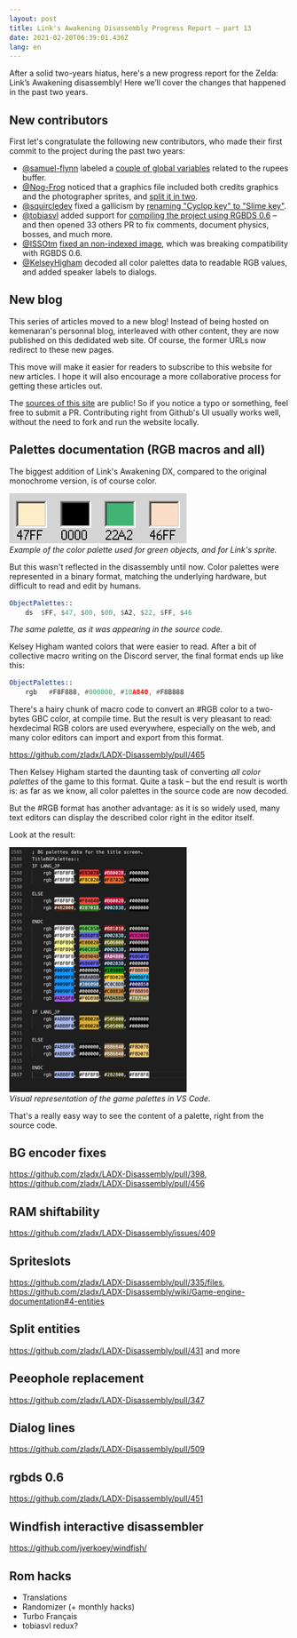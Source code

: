 ```yaml
---
layout: post
title: Link's Awakening Disassembly Progress Report – part 13
date: 2021-02-20T06:39:01.436Z
lang: en
---
```


After a solid two-years hiatus, here's a new progress report for the Zelda: Link’s Awakening disassembly! Here we’ll
cover the changes that happened in the past two years.

## New contributors

First let's congratulate the following new contributors, who made their first commit to the project during the past two years:

- [@samuel-flynn](https://github.com/samuel-flynn) labeled a [couple of global variables](https://github.com/zladx/LADX-Disassembly/pull/182) related to the rupees buffer.
- [@Nog-Frog](https://github.com/Nog-Frog) noticed that a graphics file included both credits graphics and the photographer sprites, and [split it in two](https://github.com/zladx/LADX-Disassembly/pull/353).
- [@squircledev](https://github.com/squircledev) fixed a gallicism by [renaming "Cyclop key" to "Slime key"](https://github.com/zladx/LADX-Disassembly/pull/402).
- [@tobiasvl](https://github.com/tobiasvl) added support for [compiling the project using RGBDS 0.6](https://github.com/zladx/LADX-Disassembly/pull/451) – and then opened 33 others PR to fix comments, document physics, bosses, and much more.
- [@ISSOtm](https://github.com/ISSOtm) [fixed an non-indexed image](https://github.com/zladx/LADX-Disassembly/pull/454), which was breaking compatibility with RGBDS 0.6.
- [@KelseyHigham](https://github.com/KelseyHigham) decoded all color palettes data to readable RGB values, and added speaker labels to dialogs.

## New blog

This series of articles moved to a new blog! Instead of being hosted on kemenaran's personnal blog, interleaved with other content, they are now published on this dedidated web site. Of course, the former URLs now redirect to these new pages.

This move will make it easier for readers to subscribe to this website for new articles. I hope it will also encourage a more collaborative process for getting these articles out.

The [sources of this site](https://github.com/zladx/zladx.github.io) are public! So if you notice a typo or something, feel free to submit a PR. Contributing right from Github's UI usually works well, without the need to fork and run the website locally.

## Palettes documentation (RGB macros and all)

The biggest addition of Link's Awakening DX, compared to the original monochrome version, is of course color.

![](/images/zelda-links-awakening-progress-report-13/in-game-palettes.png)<br>
_Example of the color palette used for green objects, and for Link's sprite._

But this wasn't reflected in the disassembly until now. Color palettes were represented in a binary format, matching the underlying hardware, but difficult to read and edit by humans.

```asm
ObjectPalettes::
    ds  $FF, $47, $00, $00, $A2, $22, $FF, $46
```
_The same palette, as it was appearing in the source code._

Kelsey Higham wanted colors that were easier to read. After a bit of collective macro writing on the Discord server, the final format ends up like this:

```asm
ObjectPalettes::
    rgb   #F8F888, #000000, #10A840, #F8B888
```

There's a hairy chunk of macro code to convert an #RGB color to a two-bytes GBC color, at compile time. But the result is very pleasant to read: hexdecimal RGB colors are used everywhere, especially on the web, and many color editors can import and export from this format.

https://github.com/zladx/LADX-Disassembly/pull/465

Then Kelsey Higham started the daunting task of converting _all color palettes_ of the game to this format. Quite a task – but the end result is worth is: as far as we know, all color palettes in the source code are now decoded.

But the #RGB format has another advantage: as it is so widely used, many text editors can display the described color right in the editor itself.

Look at the result:

<img alt="A screenshot of the source code opened in a text editor, with the rgb colors being appropriately colored" width="320" src="/images/zelda-links-awakening-progress-report-13/rgb-palettes.png"/><br>
_Visual representation of the game palettes in VS Code._

That's a really easy way to see the content of a palette, right from the source code.

## BG encoder fixes

https://github.com/zladx/LADX-Disassembly/pull/398, https://github.com/zladx/LADX-Disassembly/pull/456

## RAM shiftability

https://github.com/zladx/LADX-Disassembly/issues/409

## Spriteslots

https://github.com/zladx/LADX-Disassembly/pull/335/files, https://github.com/zladx/LADX-Disassembly/wiki/Game-engine-documentation#4-entities

## Split entities

https://github.com/zladx/LADX-Disassembly/pull/431 and more

## Peeophole replacement

https://github.com/zladx/LADX-Disassembly/pull/347

## Dialog lines

https://github.com/zladx/LADX-Disassembly/pull/509

## rgbds 0.6

https://github.com/zladx/LADX-Disassembly/pull/451

## Windfish interactive disassembler

https://github.com/jverkoey/windfish/

## Rom hacks

- Translations
- Randomizer (+ monthly hacks)
- Turbo Français
- tobiasvl redux?

